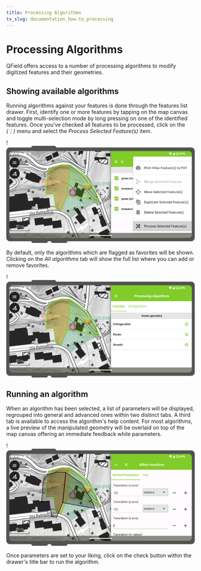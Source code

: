 ```yaml
---
title: Processing Algorithms
tx_slug: documentation_how-to_processing
---
```


# Processing Algorithms

QField offers access to a number of processing algorithms to modify digitized features and their geometries.

## Showing available algorithms

Running algorithms against your features is done through the features list drawer.
First, identify one or more features by tapping on the map canvas and toggle multi-selection mode by long pressing on one of the identified features.
Once you've checked all features to be processed, click on the *(⋮)* menu and select the _Process Selected Feature(s)_ item.

!![process selected features](../../assets/images/process_selected_features.png "")

By default, only the algorithms which are flagged as favorites will be shown. Clicking on the _All algorithms_ tab will show the full list where you can add or remove favorites.

!![processing algorithms](../../assets/images/processing_algorithms.png "")

## Running an algorithm

When an algorithm has been selected, a list of parameters will be displayed, regrouped into general and advanced ones within two distinct tabs.
A third tab is available to access the algorithm's help content.
For most algorithms, a live preview of the manipulated geometry will be overlaid on top of the map canvas offering an immediate feedback while parameters.

!![processing parameters](../../assets/images/processing_parameters.png "")

Once parameters are set to your liking, click on the check button within the drawer's title bar to run the algorithm.
